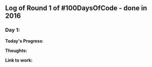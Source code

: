 ## Log of Round 1 of #100DaysOfCode - done in 2016

### Day 1: 

**Today's Progress**: 

**Thoughts:** 

**Link to work:** []()

